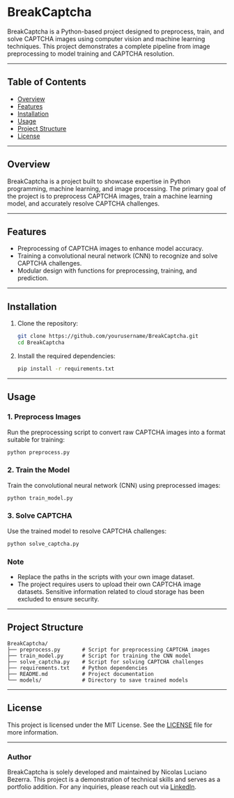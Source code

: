 # BreakCaptcha

BreakCaptcha is a Python-based project designed to preprocess, train, and solve CAPTCHA images using computer vision and machine learning techniques. This project demonstrates a complete pipeline from image preprocessing to model training and CAPTCHA resolution.

---

## Table of Contents

- [Overview](#overview)
- [Features](#features)
- [Installation](#installation)
- [Usage](#usage)
- [Project Structure](#project-structure)
- [License](#license)

---

## Overview

BreakCaptcha is a project built to showcase expertise in Python programming, machine learning, and image processing. The primary goal of the project is to preprocess CAPTCHA images, train a machine learning model, and accurately resolve CAPTCHA challenges.

---

## Features

- Preprocessing of CAPTCHA images to enhance model accuracy.
- Training a convolutional neural network (CNN) to recognize and solve CAPTCHA challenges.
- Modular design with functions for preprocessing, training, and prediction.

---

## Installation

1. Clone the repository:
   ```bash
   git clone https://github.com/yourusername/BreakCaptcha.git
   cd BreakCaptcha
   ```
2. Install the required dependencies:
   ```bash
   pip install -r requirements.txt
   ```

---

## Usage

### 1. Preprocess Images

Run the preprocessing script to convert raw CAPTCHA images into a format suitable for training:
```bash
python preprocess.py
```

### 2. Train the Model

Train the convolutional neural network (CNN) using preprocessed images:
```bash
python train_model.py
```

### 3. Solve CAPTCHA

Use the trained model to resolve CAPTCHA challenges:
```bash
python solve_captcha.py
```

### Note
- Replace the paths in the scripts with your own image dataset.
- The project requires users to upload their own CAPTCHA image datasets. Sensitive information related to cloud storage has been excluded to ensure security.

---

## Project Structure

```plaintext
BreakCaptcha/
├── preprocess.py       # Script for preprocessing CAPTCHA images
├── train_model.py      # Script for training the CNN model
├── solve_captcha.py    # Script for solving CAPTCHA challenges
├── requirements.txt    # Python dependencies
├── README.md           # Project documentation
└── models/             # Directory to save trained models
```

---

## License

This project is licensed under the MIT License. See the [LICENSE](LICENSE) file for more information.

---

### Author

BreakCaptcha is solely developed and maintained by Nicolas Luciano Bezerra. This project is a demonstration of technical skills and serves as a portfolio addition. For any inquiries, please reach out via [LinkedIn](https://www.linkedin.com/in/n%C3%ADcolas-luciano-8941281a9).



